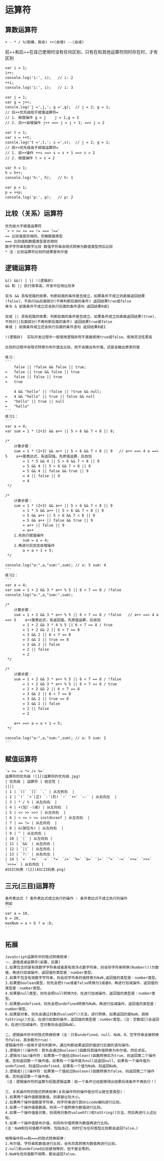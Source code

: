 # 运算符  
## 算数运算符  
 `+ - * / %(取模，取余) ++(自增) --(自减)`  
  
前++和后++在自己使用时没有任何区别，只有在和其他运算符同时存在时，才有区别  
```  
var i = 1;  
i++;  
console.log('i:', i);   // i: 2  
++i;  
console.log('i:', i);   // i: 3  
  
var j = 1;  
var g = j++;  
consle.log('j =',j,'; g =',g);  // j = 2; g = 1;  
// 后++优先级低于赋值运算符=  
// 1. 赋值操作 g = j    j = 1,g = 1  
// 2. 后++自增操作 j++ ==> j = j + 1; ==> j = 2  
  
var t = 1;  
var s = ++t;  
consle.log('t =',t,'; s =',s);  // j = 2; g = 1;  
// 前++优先级高于赋值运算符=  
// 1. 前++操作 ++s ==> s = s + 1 ==> s = 2  
// 2. 赋值操作 t = s = 2  
  
var h = 1;  
h = h++;  
console.log('h:', h);   // h: 1  
  
var p = 1;  
p = ++p;  
console.log('p:', p);   // p: 2  
```  
  
## 比较（关系）运算符  
    优先级大于赋值运算符      
    `> < >= <= == != === !==`  
    == 比较值是否相同，忽略数据类型  
    === 比较值和数据类型是否相同  
    数字字符串和数字比较 数值字符串会隐式转换为数值类型然后比较  
    * 注：比较运算符比较的结果是布尔值  
## 逻辑运算符  
    &() &&() | || !(逻辑非)  
    && 和 || 执行效率高，开发中应用比较多  
  
    双与 && 具有短路的效果，判断前面的条件是否成立，如果条件不成立则直接返回结果(false)，不执行&&后面部分(不再判断后面的条件) 返回结果true或false  
    单与 & 前面条件不成立还会执行后面的条件语句 返回结果0或1  
  
    双或 || 具有短路的效果，判断前面的条件是否成立，如果条件成立则直接返回结果(true)，不执行||后面部分(不再判断后面的条件) 返回结果true或false  
    单或 | 前面条件成立还会执行后面的条件语句 返回结果0或1  
  
    !(逻辑非)  实际开发过程中一般使用逻辑非而不直接使用true或false，使用灵活性更高  
  
    比较的过程中会隐式转换为布尔值去比较，但不会输出布尔值，还是会输出原来的值  
  
    练习：  
    ```  
        false || !false && false || true;  
    =   false || true && false || true  
    =   false || false || true  
    =   true  
  
        4 && "hello" || !false || !true && null;  
    =   4 && "hello" || true || false && null  
    =   "hello" || true || null  
    =   "hello"  
    ```  
    练习1：  
    ```  
    var a = 4;  
    var sum = 1 * (2+3) && a++ || 5 > 6 && 7 < 8 || 9;  
  
    /*  
        计算步骤：  
        sum = 1 * (2+3) && a++ || 5 > 6 && 7 < 8 || 9   // a++ ==> 4 a ==> 5    a++是表达式，有返回值。先原值运算，后自加  
            = 1 * 5 && 4 || 5 > 6 && 7 < 8 || 9  
            = 5 && 4 || 5 > 6 && 7 < 8 || 9  
            = 5 && 4 || false && true || 9  
            = 4 || false || 9  
            = 4  
     */  
  
    /*  
        计算步骤：  
        sum = 1 * (2+3) && a++ || 5 > 6 && 7 < 8 || 9  
            = 1 * 5 && a++ || 5 > 6 && 7 < 8 || 9  
            = 5 && a++ || 5 > 6 && 7 < 8 || 9  
            = 5 && a++ || false && true || 9  
            = a++ || false || 9  
            = a++  
        1.先执行赋值操作  
            sum = a = 4;  
        2.再进行后加加自增操作  
            a = a + 1 = 5;  
     */  
  
    console.log("a:",a,"sum:",sum); // a: 5 sum: 4  
    ```  
    练习2：  
    ```  
    var a = 4;  
    var sum = 1 + 2 && 3 * a++ % 5 || 6 < 7 == 8 / !false  
    console.log("a:",a,"sum:",sum);  
  
    /*  
        计算步骤：  
        sum = 1 + 2 && 3 * a++ % 5 || 6 < 7 == 8 / !false   // a++ ==> 4 a ==> 5    a++是表达式，有返回值。先原值运算，后自加  
            = 1 + 2 && 3 * 4 % 5 || 6 < 7 == 8 / true  
            = 1 + 2 && 2 || 6 < 7 == 8  
            = 3 && 2 || 6 < 7 == 8  
            = 3 && 2 || true == 8  
            = 3 && 2 || false  
            = 2 || false  
            = 2  
     */  
  
    /*  
        计算步骤：  
        sum = 1 + 2 && 3 * a++ % 5 || 6 < 7 == 8 / !false  
            = 1 + 2 && 3 * a++ % 5 || 6 < 7 == 8 / true  
            = 1 + 2 && 2 || 6 < 7 == 8  
            = 3 && 2 || 6 < 7 == 8  
            = 3 && 2 || true == 8  
            = 3 && 2 || false  
            = 2 || false  
            = 2  
  
        a++ ==> a = a + 1 = 5;  
     */  
  
    console.log("a:",a,"sum:",sum); // a: 5 sum: 2  
    ```  
  
## 赋值运算符  
    `= += -= *= /= %=`  
    运算符的优先级 ![1](运算符的优先级.jpg)  
    | 优先级 | 运算符 | 结合性 |  
    ||||  
    | 1 | `()` `[]` `.` | 从左到右  |  
    | 2 | `!` `+`(正) `-`(负) `~` `++` `—-` | 从右向左  |  
    | 3 | * / % | 从左向右  |  
    | 4 | +(加）-(减) | 从左向右  |  
    | 5 | << >> >>> | 从左向右  |  
    | 6 | < <= > >= instdnceof | 从左向右  |  
    | 7 | == != | 从左向右  |  
    | 8 | &(按位与) | 从左向右  |  
    | 9 | ^ | 从左向右 |  
    | 10 | `|` | 从左向右 |  
    | 11 | `&&` | 从左向右 |  
    | 12 | `||` | 从左向右 |  
    | 13 | `?:` | 从右向左 |  
    | 14 | `=` `+=` `-=` `*=` `/=` `%=` `&=` `|=` `^=` `~=` `<<=` `>>=` `>>>=` | 从右向左 |  
    ASSIC码表 ![2](ASCII码表.png)  
## 三元(三目)运算符  
    条件表达式 ? 条件表达式成立执行的操作 : 条件表达式不成立执行的操作  
    例如    
    ```  
    var a = 10,  
    b = 20,  
    maxNum = a > b ? a :b;  
    ```  
  
## 拓展  
    JavaScript运算符中的隐式转换规律：  
    一、递增递减运算符(前置、后置)  
    1.如果包含的是有效数字字符串或者是有效浮点数字符串，则会将字符串转换(Number())为数值，再进行加减操作，返回值的类型是：number类型。  
    2.如果不包含有效数字字符串，则会将字符串的值转换为NaN,返回值的类型是：number类型。  
    3.如果是boolean类型，则先会把true或者false转换为1或者0，再进行加减操作，返回值的类型是：number类型。  
    4.如果是null类型，则先会把null转换为0，在进行加减操作，返回值的类型是：number类型。  
    5.如果是undefined，则先会把undefined转换为NaN，再进行加减操作，返回值的类型是：number类型。  
    6.如果是对象，则先会通过对象的valueOf()方法，进行转换，如果返回的是NaN，调用toString()方法，在进行前面的操作，返回值的类型是：number类型。（注：空数组[]会返回0，在进行加减操作，空对象则会返回NaN）。  
  
    二、逻辑操作符中的隐式转换规律（注：只有undefined、null、NaN、0、空字符串会被转换为false，其余都为true）：  
    逻辑操作符一般用于语句判断中。通过判断结果返回的值进行后面的语句操作。  
    1.逻辑非(!)操作符：首先会通过Boolean()函数将其操作值转换为布尔值，然后求反。  
    2.逻辑与(&&)操作符：如果第一个值经过Boolean()函数转换后为true，则返回第二个操作值，否则返回第一个操作值。如果有一个操作值为null这返回null，如果有一个操作值为undefined，则返回undefined，如果有一个值为NaN，则返回NaN。  
    3.逻辑或(||)操作符：如果第一个值经过Boolean()函数转换为false，则返回第二个操作值，否则返回第一个操作值。  
    （注：逻辑操作符的运算为短路逻辑运算：前一个条件已经能够得出结果后续条件不再执行！）  
  
    三、关系操作符的隐式转换规律(关系操作符的操作值也可以是任意类型)：  
    1.如果两个操作值都是数值，则直接比较大小。  
    2.如果两个操作值都是字符串，则字符串进行其Unicode编码进行比较。  
    3.如果一个操作值是数值，则另一个值转换为数值进行比较。  
    4.如果一个操作值是对象，则调用对象的valueOf()和toString()方法，然后再进行上述比较。  
    5.如果一个操作值是布尔值，则将布尔值转换为数值再进行比较。  
    (注：NaN和任何值都不相等，包括自己，同时它与任何类型比较都会返回false。)  
  
    相等操作符==和===的隐式转换规律：  
    1.布尔值、字符串和数值进行比较，会先将其转换为数值再进行比较。  
    2.null和undefined比较是相等的，但不是全等的。  
    3.NaN与任何值都不相等，都会返回false。  
